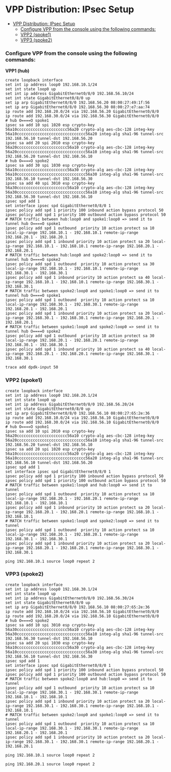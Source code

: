 # VPP Distribution: IPsec Setup

<!-- TOC START min:1 max:3 link:true update:true -->
- [VPP Distribution: IPsec Setup](#vpp-distribution-ipsec-setup)
    - [Configure VPP from the console using the following commands:](#configure-vpp-from-the-console-using-the-following-commands)
    - [VPP2 (spoke1)](#vpp2-spoke1)
    - [VPP3 (spoke2)](#vpp3-spoke2)

<!-- TOC END -->

### Configure VPP from the console using the following commands:

**VPP1 (hub)**

    create loopback interface
    set int ip address loop0 192.168.10.1/24
    set int state loop0 up
    set int ip address GigabitEthernet0/8/0 192.168.56.10/24
    set int state GigabitEthernet0/8/0 up
    set ip arp GigabitEthernet0/8/0 192.168.56.20 08:00:27:49:1f:56
    set ip arp GigabitEthernet0/8/0 192.168.56.30 08:00:27:e7:aa:74
    ip route add 192.168.20.0/24 via 192.168.56.20 GigabitEthernet0/8/0
    ip route add 192.168.30.0/24 via 192.168.56.30 GigabitEthernet0/8/0
    # hub O====O spoke1
    ipsec sa add 10 spi 1020 esp crypto-key 56a10cccccccccccccccccccccc56a20 crypto-alg aes-cbc-128 integ-key 56a10cccccccccccccccccccccccccccccc56a20 integ-alg sha1-96 tunnel-src 192.168.56.10 tunnel-dst 192.168.56.20
    ipsec sa add 20 spi 2010 esp crypto-key 56a20cccccccccccccccccccccc56a10 crypto-alg aes-cbc-128 integ-key 56a20cccccccccccccccccccccccccccccc56a10 integ-alg sha1-96 tunnel-src 192.168.56.20 tunnel-dst 192.168.56.10
    # hub O====O spoke2
    ipsec sa add 30 spi 1030 esp crypto-key 56a10cccccccccccccccccccccc56a30 crypto-alg aes-cbc-128 integ-key 56a10cccccccccccccccccccccccccccccc56a30 integ-alg sha1-96 tunnel-src 192.168.56.10 tunnel-dst 192.168.56.30
    ipsec sa add 40 spi 3010 esp crypto-key 56a30cccccccccccccccccccccc56a10 crypto-alg aes-cbc-128 integ-key 56a30cccccccccccccccccccccccccccccc56a10 integ-alg sha1-96 tunnel-src 192.168.56.30 tunnel-dst 192.168.56.10
    ipsec spd add 1
    set interface ipsec spd GigabitEthernet0/8/0 1
    ipsec policy add spd 1 priority 100 inbound action bypass protocol 50
    ipsec policy add spd 1 priority 100 outbound action bypass protocol 50
    # MATCH traffic between hub:loop0 and spoke1:loop0 => send it to tunnel hub O====O spoke1
    ipsec policy add spd 1 outbound  priority 10 action protect sa 10 local-ip-range 192.168.10.1 - 192.168.10.1 remote-ip-range 192.168.20.1 - 192.168.20.1
    ipsec policy add spd 1 inbound priority 10 action protect sa 20 local-ip-range 192.168.10.1 - 192.168.10.1 remote-ip-range 192.168.20.1 - 192.168.20.1
    # MATCH traffic between hub:loop0 and spoke2:loop0 => send it to tunnel hub O====O spoke2
    ipsec policy add spd 1 outbound  priority 10 action protect sa 30 local-ip-range 192.168.10.1 - 192.168.10.1 remote-ip-range 192.168.30.1 - 192.168.30.1
    ipsec policy add spd 1 inbound priority 10 action protect sa 40 local-ip-range 192.168.10.1 - 192.168.10.1 remote-ip-range 192.168.30.1 - 192.168.30.1
    # MATCH traffic between spoke2:loop0 and spoke1:loop0 => send it to tunnel hub O====O spoke1
    ipsec policy add spd 1 outbound  priority 10 action protect sa 10 local-ip-range 192.168.30.1 - 192.168.30.1 remote-ip-range 192.168.20.1 - 192.168.20.1
    ipsec policy add spd 1 inbound priority 10 action protect sa 20 local-ip-range 192.168.30.1 - 192.168.30.1 remote-ip-range 192.168.20.1 - 192.168.20.1
    # MATCH traffic between spoke1:loop0 and spoke2:loop0 => send it to tunnel hub O====O spoke2
    ipsec policy add spd 1 outbound  priority 10 action protect sa 30 local-ip-range 192.168.20.1 - 192.168.20.1 remote-ip-range 192.168.30.1 - 192.168.30.1
    ipsec policy add spd 1 inbound priority 10 action protect sa 40 local-ip-range 192.168.20.1 - 192.168.20.1 remote-ip-range 192.168.30.1 - 192.168.30.1

    trace add dpdk-input 50


### VPP2 (spoke1)

    create loopback interface
    set int ip address loop0 192.168.20.1/24
    set int state loop0 up
    set int ip address GigabitEthernet0/8/0 192.168.56.20/24
    set int state GigabitEthernet0/8/0 up
    set ip arp GigabitEthernet0/8/0 192.168.56.10 08:00:27:65:2e:36
    ip route add 192.168.10.0/24 via 192.168.56.10 GigabitEthernet0/8/0
    ip route add 192.168.30.0/24 via 192.168.56.10 GigabitEthernet0/8/0
    # hub O====O spoke1
    ipsec sa add 10 spi 2010 esp crypto-key 56a20cccccccccccccccccccccc56a10 crypto-alg aes-cbc-128 integ-key 56a20cccccccccccccccccccccccccccccc56a10 integ-alg sha1-96 tunnel-src 192.168.56.20 tunnel-dst 192.168.56.10
    ipsec sa add 20 spi 1020 esp crypto-key 56a10cccccccccccccccccccccc56a20 crypto-alg aes-cbc-128 integ-key 56a10cccccccccccccccccccccccccccccc56a20 integ-alg sha1-96 tunnel-src 192.168.56.10 tunnel-dst 192.168.56.20
    ipsec spd add 1
    set interface ipsec spd GigabitEthernet0/8/0 1
    ipsec policy add spd 1 priority 100 inbound action bypass protocol 50
    ipsec policy add spd 1 priority 100 outbound action bypass protocol 50
    # MATCH traffic between spoke1:loop0 and hub:loop0 => send it to tunnel
    ipsec policy add spd 1 outbound  priority 10 action protect sa 10 local-ip-range 192.168.20.1 - 192.168.20.1 remote-ip-range 192.168.10.1 - 192.168.10.1
    ipsec policy add spd 1 inbound priority 10 action protect sa 20 local-ip-range 192.168.20.1 - 192.168.20.1 remote-ip-range 192.168.10.1 - 192.168.10.1
    # MATCH traffic between spoke1:loop0 and spoke2:loop0 => send it to tunnel
    ipsec policy add spd 1 outbound  priority 10 action protect sa 10 local-ip-range 192.168.20.1 - 192.168.20.1 remote-ip-range 192.168.30.1 - 192.168.30.1
    ipsec policy add spd 1 inbound priority 10 action protect sa 20 local-ip-range 192.168.20.1 - 192.168.20.1 remote-ip-range 192.168.30.1 - 192.168.30.1

    ping 192.168.10.1 source loop0 repeat 2


### VPP3 (spoke2)

    create loopback interface
    set int ip address loop0 192.168.30.1/24
    set int state loop0 up
    set int ip address GigabitEthernet0/8/0 192.168.56.30/24
    set int state GigabitEthernet0/8/0 up
    set ip arp GigabitEthernet0/8/0 192.168.56.10 08:00:27:65:2e:36
    ip route add 192.168.10.0/24 via 192.168.56.10 GigabitEthernet0/8/0
    ip route add 192.168.20.0/24 via 192.168.56.10 GigabitEthernet0/8/0
    # hub O====O spoke2
    ipsec sa add 10 spi 3010 esp crypto-key 56a30cccccccccccccccccccccc56a10 crypto-alg aes-cbc-128 integ-key 56a30cccccccccccccccccccccccccccccc56a10 integ-alg sha1-96 tunnel-src 192.168.56.30 tunnel-dst 192.168.56.10
    ipsec sa add 20 spi 1030 esp crypto-key 56a10cccccccccccccccccccccc56a30 crypto-alg aes-cbc-128 integ-key 56a10cccccccccccccccccccccccccccccc56a30 integ-alg sha1-96 tunnel-src 192.168.56.10 tunnel-dst 192.168.56.30
    ipsec spd add 1
    set interface ipsec spd GigabitEthernet0/8/0 1
    ipsec policy add spd 1 priority 100 inbound action bypass protocol 50
    ipsec policy add spd 1 priority 100 outbound action bypass protocol 50
    # MATCH traffic between spoke2:loop0 and hub:loop0 => send it to tunnel
    ipsec policy add spd 1 outbound  priority 10 action protect sa 10 local-ip-range 192.168.30.1 - 192.168.30.1 remote-ip-range 192.168.10.1 - 192.168.10.1
    ipsec policy add spd 1 inbound priority 10 action protect sa 20 local-ip-range 192.168.30.1 - 192.168.30.1 remote-ip-range 192.168.10.1 - 192.168.10.1
    # MATCH traffic between spoke2:loop0 and spoke1:loop0 => send it to tunnel
    ipsec policy add spd 1 outbound  priority 10 action protect sa 10 local-ip-range 192.168.30.1 - 192.168.30.1 remote-ip-range 192.168.20.1 - 192.168.20.1
    ipsec policy add spd 1 inbound priority 10 action protect sa 20 local-ip-range 192.168.30.1 - 192.168.30.1 remote-ip-range 192.168.20.1 - 192.168.20.1

    ping 192.168.10.1 source loop0 repeat 2

    ping 192.168.20.1 source loop0 repeat 2
